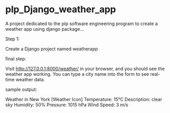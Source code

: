 # plp_Django_weather_app

A project dedicated to the plp software engineering program to create a weather app using django package...

Step 1:

Create a Django project named weatherapp








final step:

Visit http://127.0.0.1:8000/weather/ in your browser, and you should see the weather app working. You can type a city name into the form to see real-time weather data.



sample output:

Weather in New York
[Weather Icon]
Temperature: 15°C
Description: clear sky
Humidity: 50%
Pressure: 1015 hPa
Wind Speed: 3 m/s



